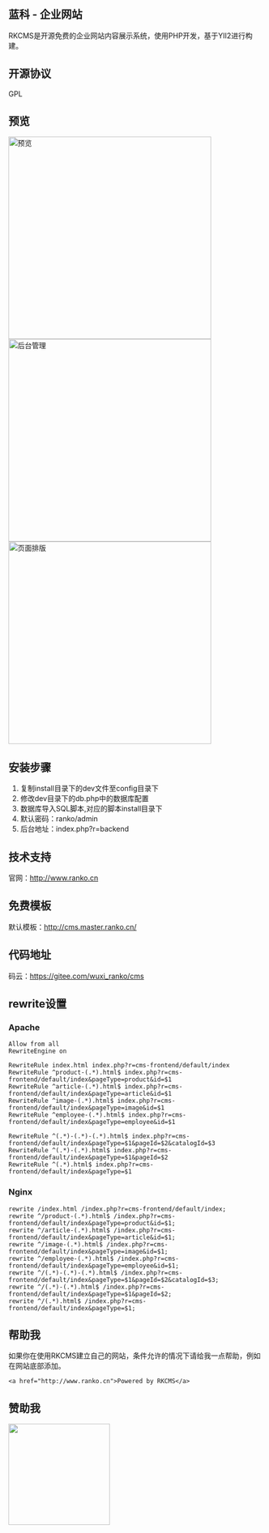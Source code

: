 ## 蓝科 - 企业网站  
RKCMS是开源免费的企业网站内容展示系统，使用PHP开发，基于YII2进行构建。

## 开源协议
GPL

## 预览

<img src='http://backend.ranko.cn/uploads/file/cms.png' width="400px" title="预览"/>    
<br>
<img src='http://backend.ranko.cn/uploads/file/backend.png' width="400px" title="后台管理"/>      
<br>
<img src='http://backend.ranko.cn/uploads/file/pagewidgets.png' width="400px" title="页面排版"/>      
<br>

## 安装步骤
1. 复制install目录下的dev文件至config目录下
2. 修改dev目录下的db.php中的数据库配置
3. 数据库导入SQL脚本,对应的脚本install目录下  
4. 默认密码：ranko/admin
5. 后台地址：index.php?r=backend   

## 技术支持
官网：http://www.ranko.cn  

## 免费模板
默认模板：http://cms.master.ranko.cn/

## 代码地址
码云：https://gitee.com/wuxi_ranko/cms

## rewrite设置

### Apache
    
    Allow from all
    RewriteEngine on
    
    RewriteRule index.html index.php?r=cms-frontend/default/index
    RewriteRule ^product-(.*).html$ index.php?r=cms-frontend/default/index&pageType=product&id=$1
    RewriteRule ^article-(.*).html$ index.php?r=cms-frontend/default/index&pageType=article&id=$1
    RewriteRule ^image-(.*).html$ index.php?r=cms-frontend/default/index&pageType=image&id=$1
    RewriteRule ^employee-(.*).html$ index.php?r=cms-frontend/default/index&pageType=employee&id=$1
    
    RewriteRule ^(.*)-(.*)-(.*).html$ index.php?r=cms-frontend/default/index&pageType=$1&pageId=$2&catalogId=$3
    RewriteRule ^(.*)-(.*).html$ index.php?r=cms-frontend/default/index&pageType=$1&pageId=$2
    RewriteRule ^(.*).html$ index.php?r=cms-frontend/default/index&pageType=$1
    
    
### Nginx

    rewrite /index.html /index.php?r=cms-frontend/default/index;
    rewrite ^/product-(.*).html$ /index.php?r=cms-frontend/default/index&pageType=product&id=$1;
    rewrite ^/article-(.*).html$ /index.php?r=cms-frontend/default/index&pageType=article&id=$1;
    rewrite ^/image-(.*).html$ /index.php?r=cms-frontend/default/index&pageType=image&id=$1;
    rewrite ^/employee-(.*).html$ /index.php?r=cms-frontend/default/index&pageType=employee&id=$1;
    rewrite ^/(.*)-(.*)-(.*).html$ /index.php?r=cms-frontend/default/index&pageType=$1&pageId=$2&catalogId=$3;
    rewrite ^/(.*)-(.*).html$ /index.php?r=cms-frontend/default/index&pageType=$1&pageId=$2;
    rewrite ^/(.*).html$ /index.php?r=cms-frontend/default/index&pageType=$1;
    
## 帮助我
如果你在使用RKCMS建立自己的网站，条件允许的情况下请给我一点帮助，例如在网站底部添加。

    <a href="http://www.ranko.cn">Powered by RKCMS</a>    
    
## 赞助我

<img src="http://backend.ranko.cn/uploads/file/myalipay.jpg" style="width: 200px;">    


